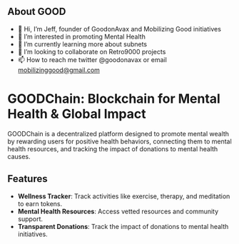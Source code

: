 ## About GOOD

- 👋 Hi, I’m Jeff, founder of GoodonAvax and Mobilizing Good initiatives
- 👀 I’m interested in promoting Mental Health
- 🌱 I’m currently learning more about subnets
- 💞️ I’m looking to collaborate on Retro9000 projects
- 📫 How to reach me twitter @goodonavax or email mobilizinggood@gmail.com

# GOODChain: Blockchain for Mental Health & Global Impact

GOODChain is a decentralized platform designed to promote mental wealth by rewarding users for positive health behaviors, connecting them to mental health resources, and tracking the impact of donations to mental health causes.

## Features
- **Wellness Tracker**: Track activities like exercise, therapy, and meditation to earn tokens.
- **Mental Health Resources**: Access vetted resources and community support.
- **Transparent Donations**: Track the impact of donations to mental health initiatives.

<!---
MobilizingGood-DAO/MobilizingGood-DAO is a ✨ special ✨ repository because its `README.md` (this file) appears on your GitHub profile.
You can click the Preview link to take a look at your changes.
--->
